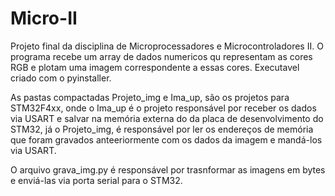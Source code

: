 <h1>Micro-II</h1> 
<div>Projeto final da disciplina de Microprocessadores e Microcontroladores II. O programa recebe um array de dados numericos qu representam as cores RGB e plotam uma imagem correspondente a essas cores. Executavel criado com o pyinstaller.</div><p>
<p>
  <div>As pastas compactadas Projeto_img e Ima_up, são os projetos para STM32F4xx, onde o Ima_up é o projeto responsável por receber os dados via USART e salvar na memória externa do da placa de desenvolvimento do STM32, já o Projeto_img, é responsável por ler os endereços de memória que foram gravados anteeriormente com os dados da imagem e mandá-los via USART.</div><p>
<p>
  <div>O arquivo grava_img.py é responsável por trasnformar as imagens em bytes e enviá-las via porta serial para o STM32.</div>
</p>
